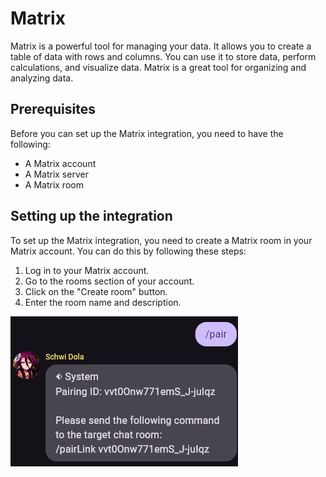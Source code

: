 # Matrix

Matrix is a powerful tool for managing your data. It allows you to create a table of data with rows and columns. You can use it to store data, perform calculations, and visualize data. Matrix is a great tool for organizing and analyzing data.

## Prerequisites

Before you can set up the Matrix integration, you need to have the following:

- A Matrix account
- A Matrix server
- A Matrix room

## Setting up the integration

To set up the Matrix integration, you need to create a Matrix room in your Matrix account. You can do this by following these steps:

1. Log in to your Matrix account.
2. Go to the rooms section of your account.
3. Click on the "Create room" button.
4. Enter the room name and description.

![Matrix Pairing](../statics/matrix_pairing.png)

